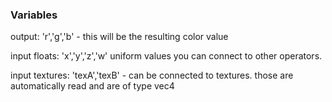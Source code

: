### Variables

output: 'r','g','b' - this will be the resulting color value

input floats: 'x','y','z','w' uniform values you can connect to other operators.

input textures: 'texA','texB' - can be connected to textures. those are automatically read and are of type vec4